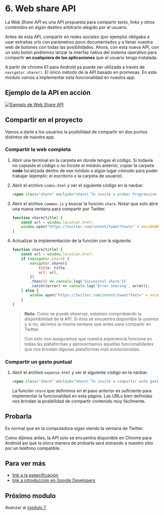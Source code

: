 # 6. Web share API

La _Web Share API_ es una API propuesta para compartir texto, links y otros contenidos en algún destino arbitrario elegido por el usuario.

Antes de esta API, compartir en redes sociales (por ejemplo) obligaba a usar extrañas urls con parámetros poco documentados y a llenar nuestra web de botones con todas las posibilidades. Ahora, con esta nueva API, con un solo botón podremos lanzar la interfaz nativa del sistema operativo para compartir **en cualquiera de las aplicaciones** que el usuario tenga instalada.

A partir de chrome 61 para Android ya puede ser utilizada a través de `navigator.share()`. El único método de la API basado en promesas. En este módulo vamos a implementar esta funcionalidad en nuestra app.

## Ejemplo de la API en acción

[![Ejemplo de Web Share API](https://img.youtube.com/vi/lhUzYxCvWew/0.jpg)](https://www.youtube.com/watch?v=lhUzYxCvWew)


## Compartir en el proyecto

Vamos a darle a los usuarios la posibilidad de compartir en dos puntos distintos de nuestra app.


### Compartir la web completa

1. Abrir una terminal en la carpeta en donde tengas el código. Si todavía no copiaste el código o no hiciste el módulo anterior, copiar la carpeta **code** localizada dentro de ese módulo a algún lugar cómodo para poder trabajar (ejemplo: el escritorio o la carpeta de usuario).

1. Abrir el archivo `index.html` y ver el siguiente código en la navbar.

    ```html
    <span class="share" onclick="share('Te invito a probar Progressive Expenses')">Compartir</span>
    ```

1. Abrir el archivo `common.js` y buscar la función `share`. Notar que solo abre una nueva ventana para compartir por Twitter.

    ```js
    function share(title) {
        const url = window.location.href;    
        window.open("https://twitter.com/intent/tweet?text=" + encodeURIComponent(title) + "&url=" + encodeURIComponent(url), '_blank');
    }
    ```

1. Actualizar la implementación de la función con la siguiente.

    ```js
    function share(title) {
        const url = window.location.href;
        if (navigator.share) {
            navigator.share({
                title: title,
                url: url,
            })
            .then(() => console.log('Successful share'))
            .catch((error) => console.log('Error sharing', error));
        } else {
            window.open("https://twitter.com/intent/tweet?text=" + encodeURIComponent(title) + "&url=" + encodeURIComponent(url), '_blank');
        }
    }
    ```
    
    > **Nota**: Como se puede observar, estamos comprobando la disponibilidad de la API. Si ésta se encuentra disponible la usamos y si no, abrimos la misma ventana que antes para compartir en Twitter.
    >
    > Con esto nos aseguramos que nuestra experiencia funcione en todas las plataformas y aprovechamos aquellas funcionalidades que nos brindan algunas plataformas más evolucionadas.


### Compartir un gasto puntual

1. Abrir el archivo `expense.html` y ver el siguiente código en la navbar.

    ```html
    <span class="share" onclick="share('Te invito a compartir este gasto conmigo en Progressive Expenses')">Compartir gasto</span>
    ```

    La función `share` que definimos en el paso anterior es suficiente para implementar la funcionalidad en esta página.
    Las URLs bien definidas nos brindan la posibilidad de compartir contenido muy fácilmente.


## Probarla

Es normal que en la computadora sigas viendo la ventana de Twitter.

Como dijimos antes, la API solo se encuentra disponible en Chrome para Android así que la única manera de probarla será entrando a nuestro sitio por un teléfono compatible.

## Para ver más

- [link a la especificación](https://wicg.github.io/web-share/)
- [link a introducción en Google Developers](https://developers.google.com/web/updates/2016/09/navigator-share)


## Próximo modulo

Avanzar al [módulo 7](../07-notifications) 